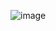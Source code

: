 ![image](https://github.com/Harshal-Meher/DROP-SHADOW-CSS/assets/134125835/abdac8c2-3b04-43e8-955b-f102beb39004)
